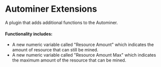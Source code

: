 ﻿# Autominer Extensions
A plugin that adds additional functions to the Autominer.

#### Functionality includes:
- A new numeric variable called "Resource Amount" which indicates the amount of resource that can still be mined.
- A new numeric variable called "Resource Amount Max" which indicates the maximum amount of the resource that can be mined.